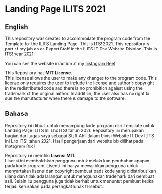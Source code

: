 # Landing Page ILITS 2021

## English
This repository was created to accommodate the program code from the Template for the ILITS Landing Page. This is ITS! 2021. This repository is part of my job as an Expert Staff in the ILITS IT Dev Website Division. This is ITS! year 2021.

You can see the website in action at my [Instagram Reel](https://www.instagram.com/reel/Cgrp2IGI-i8/)

This Repository has **MIT License.**   
This license allows the user to make any changes to the program code. This license only requires the user to include the license and author's copyright in the redistributed code and there is no prohibition against using the trademark of the original author. In addition, the user also has no right to sue the manufacturer when there is damage to the software.

## Bahasa
Repository ini dibuat untuk menampung kode program dari Template untuk Landing Page ILITS Ini Lho ITS! tahun 2021. Repository ini merupakan bagian dari tugas saya sebagai Staff Ahli dalam Divisi Website IT Dev ILITS Ini Lho ITS! tahun 2021.
Hasil pengerjaan dari website bis dilihat pada [Instagram Reel](https://www.instagram.com/reel/Cgrp2IGI-i8/)

Repository ini memiliki **Lisensi MIT.**      
Lisensi ini membolehkan pengguna untuk melakukan perubahan apapun pada kode program. Lisensi ini hanya mewajibkan pengguna untuk menyertakan lisensi dan copyright pembuat pada kode yang didistribusikan ulang dan tidak ada larangan untuk menggunakan trademark dari pembuat asli. Selain itu pengguna juga tidak berhak untuk menuntut pembuat ketika terjadi kerusakan pada perangkat lunak tersebut.
